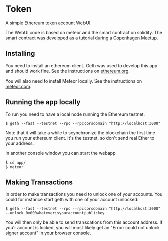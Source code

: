 # Token
A simple Ethereum token account WebUI.

The WebUI code is based on meteor and the smart contract on solidity.
The smart contract was developed as a tutorial during a [Copenhagen Meetup](http://www.meetup.com/Copenhagen-Ethereum-Meetup/events/229827178/).

## Installing
You need to install an ethereum client. Geth was used
to develop this app and should work fine. See the instructions on [ethereum.org](https://ethereum.org).

You will also need to install Meteor locally. See the instructions on [meteor.com](https://www.meteor.com/install).


## Running the app locally
To run you need to have a local node running the Ethereum testnet.

    $ geth --fast --testnet --rpc --rpccorsdomain "http://localhost:3000"

Note that it will take a while to scynchronize the blockchain the first time you
run your ethereum client. It's the testnet, so don't send real Ether to your address.

In another console window you can start the webapp

    $ cd app/
    $ meteor

## Making Transactions
In order to make transactions you need to unlock one of your accounts.
You could for instance start geth with one of your account unlocked:

    $ geth --fast --testnet --rpc --rpccorsdomain "http://localhost:3000" --unlock 0x000whateverisyouraccountpublickey

You will then only be able to send transcations from this account address.
If you'r account is locked, you will most likely get an "Error: could not unlock signer account" in your browser console.
